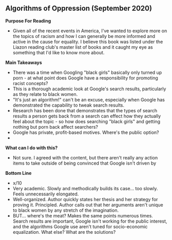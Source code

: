 ## Algorithms of Oppression (September 2020)

**Purpose For Reading**
- Given all of the recent events in America, I've wanted to explore more on the topics of racism and how I can generally be more informed and active in the cause for equality. I believe this book was listed under the Liazon reading club's master list of books and it caught my eye as something that I'd like to know more about.
 
**Main Takeaways**
- There was a time when Googling "black girls" basically only turned up porn - at what point does Google have a responsibility for promoting racist concepts?
- This is a thorough academic look at Google's search results, particularly as they relate to black women.
- "It's just an algorithm!" can't be an excuse, especially when Google has demonstrated the capability to tweak search results.
- Research has been done that demonstrates that the types of search results a person gets back from a search can effect how they actually feel about the topic - so how does searching "black girls" and getting nothing but porn back affect searchers?
- Google has private, profit-based motives. Where's the public option?
- 

**What can I do with this?**
- Not sure. I agreed with the content, but there aren't really any action items to take outside of being convinced that Google isn't driven by

**Bottom Line**
- x/10
- Very academic. Slowly and methodically builds its case... too slowly. Feels unnecessarily elongated.
- Well-organized. Author quickly states her thesis and her strategy for proving it. Principled. Author calls out that her arguments aren't unique to black women by any stretch of the imagination.
- BUT... where's the meat? Makes the same points numerous times. Search results are important, Google isn't working for the public interest, and the algorithms Google use aren't tuned for socio-economic equalization. What else? What are the solutions?
<!--stackedit_data:
eyJoaXN0b3J5IjpbMTUyMjgxNjMyMSwtODI3NzUyMDgsMTg5NT
k1MjIyNiw0MjYyNTcyOTIsLTEyMzM1OTEzNjldfQ==
-->